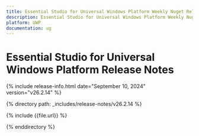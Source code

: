 ```yaml
---
title: Essential Studio for Universal Windows Platform Weekly Nuget Release Release Notes  
description: Essential Studio for Universal Windows Platform Weekly Nuget Release Release Notes  
platform: UWP
documentation: ug
---
```


# Essential Studio for Universal Windows Platform  Release Notes  

{% include release-info.html date="September 10, 2024"  version="v26.2.14" %} 

{% directory path: _includes/release-notes/v26.2.14 %}

{% include {{file.url}} %}

{% enddirectory %}
